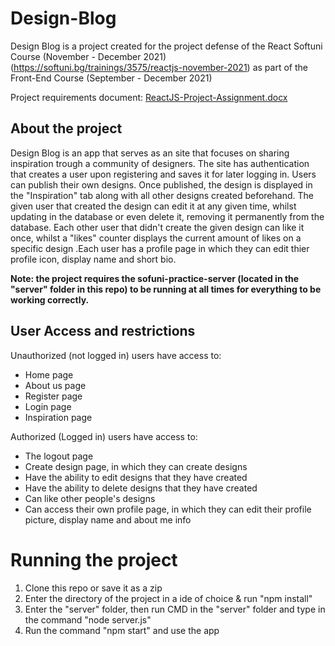 # Design-Blog
Design Blog is a project created for the project defense of the React Softuni Course (November - December 2021) (https://softuni.bg/trainings/3575/reactjs-november-2021) as part of the Front-End Course (September - December 2021)

Project requirements document: [ReactJS-Project-Assignment.docx](https://github.com/TheStormWeaver/Design-Blog/files/7687984/ReactJS-Project-Assignment.docx)


## About the project
Design Blog  is an app that serves as an site that focuses on sharing inspiration trough a community of designers. The site has authentication that creates a user upon registering and saves it for later logging in. Users can publish their own designs. Once published, the design is displayed in the "Inspiration" tab along with all other designs created beforehand. The given user that created the design can edit it at any given time, whilst updating in the database or even delete it, removing it permanently from the database. Each other user that didn't create the given design can like it once, whilst a "likes" counter displays the current amount of likes on a specific design .Each user has a profile page in which they can edit thier profile icon, display name and short bio.

**Note: the project requires the sofuni-practice-server (located in the "server" folder in this repo) to be running at all times for everything to be working correctly.**

## User Access and restrictions
Unauthorized (not logged in) users have access to:
- Home page
- About us page
- Register page
- Login page
- Inspiration page

Authorized (Logged in) users have access to:
- The logout page
- Create design page, in which they can create designs
- Have the ability to edit designs that they have created
- Have the ability to delete designs that they have created
- Can like other people's designs
- Can access their own profile page, in which they can edit their profile picture, display name and about me info


# Running the project
1. Clone this repo or save it as a zip
2. Enter the directory of the project in a ide of choice & run "npm install"
3. Enter the "server" folder, then run CMD in the "server" folder and type in the command "node server.js"
4. Run the command "npm start" and use the app
